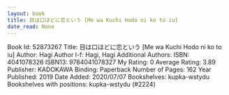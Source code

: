 ```yaml
---
layout: book
title: 目は口ほどに恋という [Me wa Kuchi Hodo ni ko to iu]
date_read: None
---
```


Book Id: 52873267
Title: 目は口ほどに恋という [Me wa Kuchi Hodo ni ko to iu]
Author: Hagi
Author l-f: Hagi, Hagi
Additional Authors: 
ISBN: 4041078326
ISBN13: 9784041078327
My Rating: 0
Average Rating: 3.89
Publisher: KADOKAWA
Binding: Paperback
Number of Pages: 162
Year Published: 2019
Date Added: 2020/07/07
Bookshelves: kupka-wstydu
Bookshelves with positions: kupka-wstydu (#2224)

